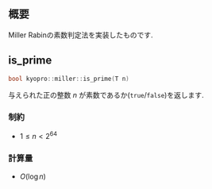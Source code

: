 ## 概要
Miller Rabinの素数判定法を実装したものです.


## is_prime
```cpp
bool kyopro::miller::is_prime(T n)
```
与えられた正の整数 $n$ が素数であるか(`true`/`false`)を返します.


### 制約
- $1 \leq n \lt 2^{64}$

### 計算量
- $O(\log n)$